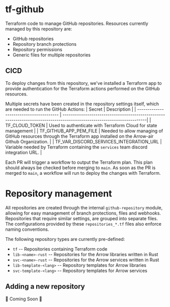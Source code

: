 # tf-github

Terraform code to manage GitHub repositories.
Resources currently managed by this repository are:
 * GitHub repositories
 * Repository branch protections
 * Repository permissions
 * Generic files for multiple repositories

## CICD

To deploy changes from this repository, we've installed a Terraform app to provide authentication for the Terraform actions performed on the GitHub resources.

Multiple secrets have been created in the repository settings itself, which are needed to run the GitHub Actions:
| Secret                                  | Description                                                                                                            |
| --------------------------------------- | -----------------------------------------------------------------------------------------------------------------------|
| TF_CLOUD_TOKEN                          | Used to authenticate with Terraform Cloud for state management                                                         |
| TF_GITHUB_APP_PEM_FILE                  | Needed to allow managing of GitHub resources through the Terraform app installed on the Arrow-air Github Organization. |
| TF_VAR_DISCORD_SERVICES_INTEGRATION_URL | Variable needed by Terraform containing the `services` team discord integration URL.                                   |

Each PR will trigger a workflow to output the Terraform plan. This plan should always be checked before merging to `main`.
As soon as the PR is merged to `main`, a workflow will run to deploy the changes with Terraform.

# Repository management

All repositories are created through the internal `github-repository` module, allowing for easy management of branch protections, files and webhooks.
Repositories that require similar settings, are grouped into separate files. The configurations provided by these `repositories_*.tf` files also enforce naming conventions.

The following repository types are currently pre-defined:
 * `tf`  -- Repositories containing Terraform code
 * `lib-<name>-rust` -- Repositories for the Arrow libraries written in Rust
 * `svc-<name>-rust` -- Repositories for the Arrow services written in Rust
 * `lib-template-<lang>` -- Repository templates for Arrow libraries
 * `svc-template-<lang>` -- Repository templates for Arrow services

## Adding a new repository

:construction: Coming Soon :construction:
